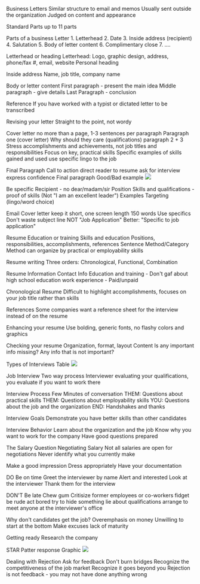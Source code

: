 Business Letters
	Similar structure to email and memos
	Usually sent outside the organization
	Judged on content and appearance

Standard Parts
	up to 11 parts

Parts of a business Letter
	1. Letterhead
	2. Date
	3. Inside address (recipient)
	4. Salutation
	5. Body of letter content
	6. Complimentary close
	7. ....

Letterhead or heading
	Letterhead: Logo, graphic design, address, phone/fax #, email, website
	Personal heading

Inside address
	Name, job title, company name

Body or letter content
	First paragraph - present the main idea
	Middle paragraph - give details
	Last Paragraph - conclusion

Reference
	If you have worked with a typist or dictated letter to be transcribed

Revising your letter
	Straight to the point, not wordy

Cover letter
	no more than a page, 1-3 sentences per paragraph
	Paragraph one (cover letter)
		Why should they care (qualifications)
	paragraph 2 + 3
		Stress accomplishments and achievements, not job titles and responsibilities
		Focus on key, practical skills
		Specific examples of skills gained and used
		use specific lingo to the job

Final Paragraph
	Call to action
	direct reader to resume
	ask for interview
	express confidence
	Final paragraph Good/Bad example
		![](Pasted%20image%2020231110101615.png)

Be specific
	Recipient - no dear/madam/sir
	Position
	Skills and qualifications - proof of skills (Not "I am an excellent leader")
	Examples
	Targeting (lingo/word choice)

Email Cover letter
	keep it short, one screen length 150 words
	Use specifics
	Don't waste subject line
		NOT "Job Application"
		Better: "Specific to job application"

Resume
	Education or training
	Skills and education
	Positions, responsibilities, accomplishments, references
	Sentence Method/Category Method
	can organize by practical or employability skills

Resume writing
	Three orders: Chronological, Functional, Combination

Resume Information
	Contact Info
	Education and training - Don't gaf about high school education
	work experience - Paid/unpaid

Chronological Resume
	Difficult to highlight accomplishments, focuses on your job title rather than skills

References
	Some companies want a reference sheet for the interview instead of on the resume

Enhancing your resume
	Use bolding, generic fonts, no flashy colors and graphics

Checking your resume
	Organization, format, layout
	Content
		Is any important info missing?
		Any info that is not important?

Types of Interviews Table
	![](Pasted%20image%2020231110103859.png)

Job Interview
	Two way process
	Interviewer evaluating your qualifications, you evaluate if you want to work there

Interview Process
	Few Minutes of conversation
	THEM: Questions about practical skills
	THEM: Questions about employability skills
	YOU: Questions about the job and the organization
	END: Handshakes and thanks

Interview Goals
	Demonstrate you have better skills than other candidates

Interview Behavior
	Learn about the organization and the job
	Know why you want to work for the company
	Have good questions prepared

The Salary Question
	Negotiating Salary
		Not all salaries are open for negotiations
		Never identify what you currently make

Make a good impression
	Dress appropriately
	Have your documentation

DO
	Be on time
	Greet the interviewer by name
	Alert and interested
	Look at the interviewer
	Thank them for the interview

DON'T
	Be late
	Chew gum
	Critisize former employees or co-workers
	fidget
	be rude
	act bored
	try to hide something
	lie about qualifications
	arrange to meet anyone at the interviewer's office

Why don't candidates get the job?
	Overemphasis on money
	Unwilling to start at the bottom
	Make excuses
	lack of maturity

Getting ready
	Research the company

STAR Patter response Graphic
	![](Pasted%20image%2020231110105417.png)

Dealing with Rejection
	Ask for feedback
	Don't burn bridges
	Recognize the competitiveness of the job market
	Recognize it goes beyond you
	Rejection is not feedback - you may not have done anything wrong

